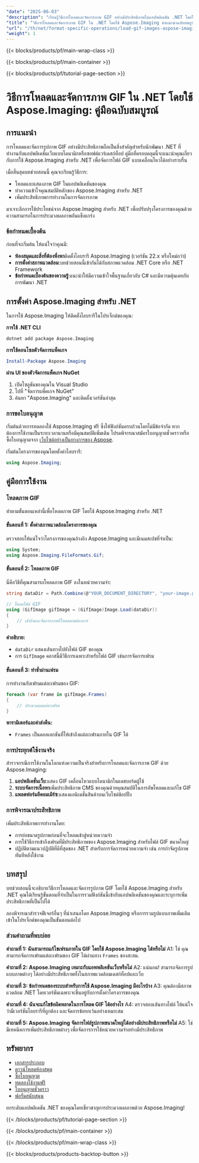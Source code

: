 ```yaml
---
"date": "2025-06-03"
"description": "เรียนรู้วิธีการโหลดและจัดการภาพ GIF อย่างมีประสิทธิภาพในแอปพลิเคชัน .NET โดยใช้ Aspose.Imaging คู่มือที่ครอบคลุมนี้ครอบคลุมถึงการตั้งค่า ตัวอย่างโค้ด และเคล็ดลับประสิทธิภาพ"
"title": "วิธีการโหลดและจัดการภาพ GIF ใน .NET โดยใช้ Aspose.Imaging คำแนะนำฉบับสมบูรณ์"
"url": "/th/net/format-specific-operations/load-gif-images-aspose-imaging-net-tutorial/"
"weight": 1
---
```


{{< blocks/products/pf/main-wrap-class >}}

{{< blocks/products/pf/main-container >}}

{{< blocks/products/pf/tutorial-page-section >}}
# วิธีการโหลดและจัดการภาพ GIF ใน .NET โดยใช้ Aspose.Imaging: คู่มือฉบับสมบูรณ์

## การแนะนำ

การโหลดและจัดการรูปภาพ GIF อย่างมีประสิทธิภาพถือเป็นสิ่งสำคัญสำหรับนักพัฒนา .NET ที่ทำงานกับแอปพลิเคชันเว็บแบบไดนามิกหรือซอฟต์แวร์เดสก์ท็อป คู่มือที่ครอบคลุมนี้จะแนะนำคุณเกี่ยวกับการใช้ Aspose.Imaging สำหรับ .NET เพื่อจัดการไฟล์ GIF แบบเคลื่อนไหวได้อย่างราบรื่น

เมื่อสิ้นสุดบทช่วยสอนนี้ คุณจะเรียนรู้วิธีการ:
- โหลดและแสดงภาพ GIF ในแอปพลิเคชันของคุณ
- ทำความเข้าใจคุณสมบัติหลักของ Aspose.Imaging สำหรับ .NET
- เพิ่มประสิทธิภาพการทำงานในการจัดการภาพ

มาเจาะลึกการใช้ประโยชน์จาก Aspose.Imaging สำหรับ .NET เพื่อปรับปรุงโครงการของคุณด้วยความสามารถในการประมวลผลภาพอันแข็งแกร่ง

### ข้อกำหนดเบื้องต้น

ก่อนที่จะเริ่มต้น ให้แน่ใจว่าคุณมี:
- **ห้องสมุดและสิ่งที่ต้องพึ่งพา**ติดตั้งไลบรารี Aspose.Imaging (เวอร์ชัน 22.x หรือใหม่กว่า)
- **การตั้งค่าสภาพแวดล้อม**:บทช่วยสอนนี้เข้ากันได้กับสภาพแวดล้อม .NET Core หรือ .NET Framework
- **ข้อกำหนดเบื้องต้นของความรู้**:แนะนำให้มีความเข้าใจพื้นฐานเกี่ยวกับ C# และมีความคุ้นเคยกับการพัฒนา .NET

## การตั้งค่า Aspose.Imaging สำหรับ .NET

ในการใช้ Aspose.Imaging ให้ติดตั้งไลบรารีในโปรเจ็กต์ของคุณ:

**การใช้ .NET CLI**

```bash
dotnet add package Aspose.Imaging
```

**การใช้คอนโซลตัวจัดการแพ็คเกจ**

```powershell
Install-Package Aspose.Imaging
```

**ผ่าน UI ของตัวจัดการแพ็คเกจ NuGet**

1. เปิดโซลูชันของคุณใน Visual Studio
2. ไปที่ "จัดการแพ็คเกจ NuGet"
3. ค้นหา "Aspose.Imaging" และติดตั้งเวอร์ชันล่าสุด

### การขอใบอนุญาต

เริ่มต้นด้วยการทดลองใช้ Aspose.Imaging ฟรี ซึ่งให้ฟังก์ชันครบถ้วนโดยไม่มีข้อจำกัด หากต้องการใช้งานเป็นระยะเวลานานหรือมีคุณสมบัติเพิ่มเติม โปรดพิจารณาสมัครใบอนุญาตชั่วคราวหรือซื้อใบอนุญาตจาก [เว็บไซต์อย่างเป็นทางการของ Aspose](https://purchase-aspose.com/buy).

เริ่มต้นโครงการของคุณโดยตั้งค่าไลบรารี:

```csharp
using Aspose.Imaging;
```

## คู่มือการใช้งาน

### โหลดภาพ GIF

ทำตามขั้นตอนเหล่านี้เพื่อโหลดภาพ GIF โดยใช้ Aspose.Imaging สำหรับ .NET

#### ขั้นตอนที่ 1: ตั้งค่าสภาพแวดล้อมโครงการของคุณ

ตรวจสอบให้แน่ใจว่าโครงการของคุณอ้างอิง Aspose.Imaging และมีเนมสเปซที่จำเป็น:

```csharp
using System;
using Aspose.Imaging.FileFormats.Gif;
```

#### ขั้นตอนที่ 2: โหลดภาพ GIF

นี่คือวิธีที่คุณสามารถโหลดภาพ GIF ลงในหน่วยความจำ:

```csharp
string dataDir = Path.Combine(@"YOUR_DOCUMENT_DIRECTORY", "your-image.gif");

// โหลดไฟล์ GIF
using (GifImage gifImage = (GifImage)Image.Load(dataDir))
{
    // เข้าถึงและจัดการภาพที่โหลดตามต้องการ
}
```

**คำอธิบาย:**
- `dataDir` แสดงเส้นทางไปยังไฟล์ GIF ของคุณ
- การ `GifImage` คลาสนี้มีวิธีการเฉพาะสำหรับไฟล์ GIF เช่นการจัดการเฟรม

#### ขั้นตอนที่ 3: ทำซ้ำผ่านเฟรม

การทำงานกับเฟรมแต่ละเฟรมของ GIF:

```csharp
foreach (var frame in gifImage.Frames)
{
    // ประมวลผลแต่ละเฟรม
}
```

**พารามิเตอร์และค่าส่งคืน:**
- `Frames` เป็นคอลเลกชันที่ให้เข้าถึงแต่ละเฟรมภายใน GIF ได้

### การประยุกต์ใช้งานจริง

สำรวจกรณีการใช้งานในโลกแห่งความเป็นจริงสำหรับการโหลดและจัดการภาพ GIF ด้วย Aspose.Imaging:
1. **แอปพลิเคชั่นเว็บ**:แสดง GIF เคลื่อนไหวแบบไดนามิกในแดชบอร์ดผู้ใช้
2. **ระบบจัดการเนื้อหา**เพิ่มประสิทธิภาพ CMS ของคุณด้วยคุณสมบัติในการอัพโหลดและแก้ไข GIF
3. **แพลตฟอร์มอีคอมเมิร์ซ**:แสดงแอนิเมชั่นสินค้าบนเว็บไซต์ช้อปปิ้ง

### การพิจารณาประสิทธิภาพ

เพิ่มประสิทธิภาพการทำงานโดย:
- การย่อขนาดรูปภาพก่อนที่จะโหลดเข้าสู่หน่วยความจำ
- การใช้วิธีการเข้าถึงเฟรมที่มีประสิทธิภาพของ Aspose.Imaging สำหรับไฟล์ GIF ขนาดใหญ่
- ปฏิบัติตามแนวปฏิบัติที่ดีที่สุดของ .NET สำหรับการจัดการหน่วยความจำ เช่น การกำจัดรูปภาพทันทีหลังใช้งาน

## บทสรุป

บทช่วยสอนนี้จะอธิบายวิธีการโหลดและจัดการรูปภาพ GIF โดยใช้ Aspose.Imaging สำหรับ .NET คุณได้เรียนรู้ขั้นตอนที่จำเป็นในการรวมฟังก์ชันนี้เข้ากับแอปพลิเคชันของคุณและระบุการเพิ่มประสิทธิภาพที่เป็นไปได้

ลองพิจารณาสำรวจฟีเจอร์อื่นๆ ที่นำเสนอโดย Aspose.Imaging หรือการรวมรูปแบบภาพเพิ่มเติมเข้าในโปรเจ็กต์ของคุณเป็นขั้นตอนต่อไป

### ส่วนคำถามที่พบบ่อย

**คำถามที่ 1: ฉันสามารถแก้ไขเฟรมภายใน GIF โดยใช้ Aspose.Imaging ได้หรือไม่**
A1: ใช่ คุณสามารถจัดการเฟรมแต่ละเฟรมของ GIF ได้ผ่านทาง `Frames` ของสะสม.

**คำถามที่ 2: Aspose.Imaging เหมาะกับแอพพลิเคชันเว็บหรือไม่**
A2: แน่นอน! สามารถจัดการรูปแบบภาพต่างๆ ได้อย่างมีประสิทธิภาพทั้งในสภาพแวดล้อมเดสก์ท็อปและเว็บ

**คำถามที่ 3: ข้อกำหนดของระบบสำหรับการใช้ Aspose.Imaging มีอะไรบ้าง**
A3: คุณต้องมีสภาพแวดล้อม .NET โดยเวอร์ชันเฉพาะจะขึ้นอยู่กับการตั้งค่าโครงการของคุณ

**คำถามที่ 4: ฉันจะแก้ไขข้อผิดพลาดในการโหลด GIF ได้อย่างไร**
A4: ตรวจสอบเส้นทางไฟล์ ให้แน่ใจว่ามีเวอร์ชันไลบรารีที่ถูกต้อง และจัดการข้อยกเว้นอย่างเหมาะสม

**คำถามที่ 5: Aspose.Imaging จัดการไฟล์รูปภาพขนาดใหญ่ได้อย่างมีประสิทธิภาพหรือไม่**
A5: ใช่ มีเทคนิคการเพิ่มประสิทธิภาพต่างๆ เพื่อจัดการการใช้หน่วยความจำอย่างมีประสิทธิภาพ

## ทรัพยากร
- [เอกสารประกอบ](https://reference.aspose.com/imaging/net/)
- [ดาวน์โหลดห้องสมุด](https://releases.aspose.com/imaging/net/)
- [ซื้อใบอนุญาต](https://purchase.aspose.com/buy)
- [ทดลองใช้งานฟรี](https://releases.aspose.com/imaging/net/)
- [ใบอนุญาตชั่วคราว](https://purchase.aspose.com/temporary-license/)
- [ฟอรั่มสนับสนุน](https://forum.aspose.com/c/imaging/10)

ยกระดับแอปพลิเคชัน .NET ของคุณโดยเชี่ยวชาญการประมวลผลภาพด้วย Aspose.Imaging!

{{< /blocks/products/pf/tutorial-page-section >}}

{{< /blocks/products/pf/main-container >}}

{{< /blocks/products/pf/main-wrap-class >}}

{{< blocks/products/products-backtop-button >}}